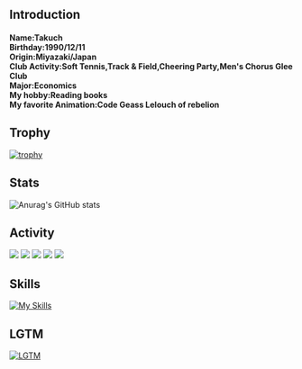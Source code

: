 ## Introduction

<h4 align="left">
   Name:Takuch</br>
   Birthday:1990/12/11</br>
   Origin:Miyazaki/Japan</br>
   Club Activity:Soft Tennis,Track & Field,Cheering Party,Men's Chorus Glee Club</br>
   Major:Economics</br>
   My hobby:Reading books</br>
   My favorite Animation:Code Geass Lelouch of rebelion</br>
</h4>

## Trophy
[![trophy](https://github-profile-trophy.vercel.app/?username=sacky3105&theme=radical)](https://github.com/sacky3105/github-profile-trophy)

## Stats
![Anurag's GitHub stats](https://github-readme-stats.vercel.app/api?username=sacky3105&show=reviews,discussions_started,discussions_answered,prs_merged,prs_merged_percentage&theme=radical)

## Activity
![](http://github-profile-summary-cards.vercel.app/api/cards/profile-details?username=sacky3105&theme=radical)
![](http://github-profile-summary-cards.vercel.app/api/cards/repos-per-language?username=sacky3105&theme=radical)
![](http://github-profile-summary-cards.vercel.app/api/cards/most-commit-language?username=sacky3105&theme=radical)
![](http://github-profile-summary-cards.vercel.app/api/cards/stats?username=sacky3105&theme=radical)
![](http://github-profile-summary-cards.vercel.app/api/cards/productive-time?username=sacky3105&theme=radical&utcOffset=8)

## Skills
[![My Skills](https://skillicons.dev/icons?i=html,css,ts,react,git,github,java,py,mysql,pnpm,powershell,spring,django,docker,dotnet,eclipse,visualstudio,vscode)](https://skillicons.dev)

## LGTM

 [![LGTM](https://media.giphy.com/media/5tamwFxY7PTW0/giphy.gif?cid=790b7611pbkz431uouz1vyrb2ewcte6igknad1l63z9ri68m&ep=v1_gifs_search&rid=giphy.gif&ct=g)](https://media.giphy.com/media/5tamwFxY7PTW0/giphy.gif?cid=790b7611pbkz431uouz1vyrb2ewcte6igknad1l63z9ri68m&ep=v1_gifs_search&rid=giphy.gif&ct=g)
